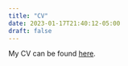 ```yaml
---
title: "CV"
date: 2023-01-17T21:40:12-05:00
draft: false
---
```


My CV can be found [here](RajanCVNov22.pdf).
